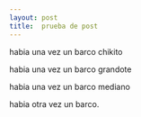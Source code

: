```yaml
---
layout: post
title:  prueba de post
---
```


habia una vez un barco chikito

habia una vez un barco grandote

habia una vez un barco mediano

habia otra vez un barco.
